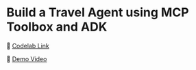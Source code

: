 # Build a Travel Agent using MCP Toolbox and ADK

📖 [Codelab Link](https://share.google/aTibSpbyEDvVPhIqD)

🎥 [Demo Video](https://youtu.be/e_mXLbjDS_A)
